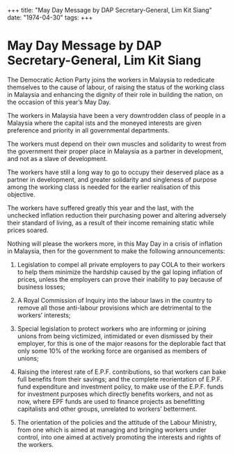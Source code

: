 +++ 
title: "May Day Message by DAP Secretary-General, Lim Kit Siang"
date: "1974-04-30"
tags:
+++

# May Day Message by DAP Secretary-General, Lim Kit Siang

The Democratic Action Party joins the workers in Malaysia to rededicate themselves to the cause of labour, of raising the status of the working class in Malaysia and enhancing the dignity of their role in building the nation, on the occasion of this year’s May Day.

The workers in Malaysia have been a very downtrodden class of people in a Malaysia where the capital ists and the moneyed interests are given preference and priority in all governmental departments.</u>

The workers must depend on their own muscles and solidarity to wrest from the government their proper place in Malaysia as a partner in development, and not as a slave of development.

The workers have still a long way to go to occupy their deserved place as a partner in development, and greater solidarity and singleness of purpose among the working class is needed for the earlier realisation of this objective.

The workers have suffered greatly this year and the last, with the unchecked inflation reduction their purchasing power and altering adversely their standard of living, as a result of their income remaining static while prices soared.

Nothing will please the workers more, in this May Day in a crisis of inflation in Malaysia, then for the government to make the following announcements:

1. Legislation to compel all private employers to pay COLA to their workers to help them minimize the hardship caused by the gal loping inflation of prices, unless the employers can prove their inability to pay because of business losses;

2. A Royal Commission of Inquiry into the labour laws in the country to remove all those anti-labour provisions which are detrimental to the workers’ interests;

3. Special legislation to protect workers who are informing or joining unions from being victimized, intimidated or even dismissed by their employer, for this is one of the major reasons for the deplorable fact that only some 10% of the working force are organised as members of unions;

4. Raising the interest rate of E.P.F. contributions, so that workers can bake full benefits from their savings; and the complete reorientation of E.P.F. fund expenditure and investment policy, to make use of the E.P.F. funds for investment purposes which directly benefits workers, and not as now, where EPF funds are used to finance projects as benefitting capitalists and other groups, unrelated to workers’ betterment.

5. The orientation of the policies and the attitude of the Labour Ministry, from one which is aimed at managing and bringing workers under control, into one aimed at actively promoting the interests and rights of the workers.
 
